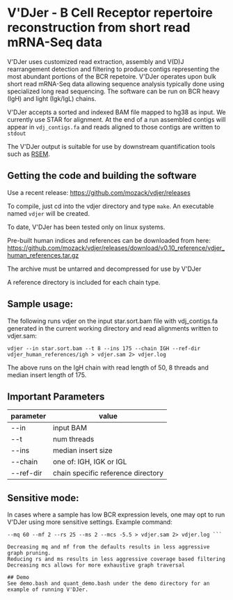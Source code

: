 # V'DJer - B Cell Receptor repertoire reconstruction from short read mRNA-Seq data

V'DJer uses customized read extraction, assembly and V(D)J rearrangement detection 
and filtering to produce contigs representing the most abundant portions of the BCR
repetoire.  V'DJer operates upon bulk short read mRNA-Seq data allowing sequence analysis
typically done using specialized long read sequencing.  The software can be run on
BCR heavy (IgH) and light (Igk/IgL) chains.

V'DJer accepts a sorted and indexed BAM file mapped to hg38 as input.  We currently
use STAR for alignment.  At the end of a run assembled contigs will appear in
```vdj_contigs.fa``` and reads aligned to those contigs are written to ```stdout```

The V'DJer output is suitable for use by downstream quantification tools such as [RSEM](http://deweylab.github.io/RSEM/).

## Getting the code and building the software

Use a recent release: https://github.com/mozack/vdjer/releases

To compile, just cd into the vdjer directory and type ```make```.  An executable named
```vdjer``` will be created.

To date, V'DJer has been tested only on linux systems.

Pre-built human indices and references can be downloaded from here: https://github.com/mozack/vdjer/releases/download/v0.10_reference/vdjer_human_references.tar.gz

The archive must be untarred and decompressed for use by V'DJer

A reference directory is included for each chain type.

## Sample usage:

The following runs vdjer on the input star.sort.bam file with vdj_contigs.fa
generated in the current working directory and read alignments written to vdjer.sam:

```vdjer --in star.sort.bam --t 8 --ins 175 --chain IGH --ref-dir vdjer_human_references/igh > vdjer.sam 2> vdjer.log```

The above runs on the IgH chain with read length of 50, 8 threads and median insert length of 175.

## Important Parameters
parameter | value
------ | -------
--in | input BAM
--t | num threads
--ins | median insert size
--chain | one of: IGH, IGK or IGL
--ref-dir | chain specific reference directory

## Sensitive mode:

In cases where a sample has low BCR expression levels, one may opt to run V'DJer using more sensitive settings.
Example command:

```vdjer --in star.sort.bam --t 8 --ins 175 --chain IGH --ref-dir vdjer_human_references/igh --k 25 
--mq 60 --mf 2 --rs 25 --ms 2 --mcs -5.5 > vdjer.sam 2> vdjer.log ```

Decreasing mq and mf from the defaults results in less aggressive graph pruning.
Reducing rs and ms results in less aggressive coverage based filtering
Decreasing mcs allows for more exhaustive graph traversal

## Demo
See demo.bash and quant_demo.bash under the demo directory for an example of running V'DJer.